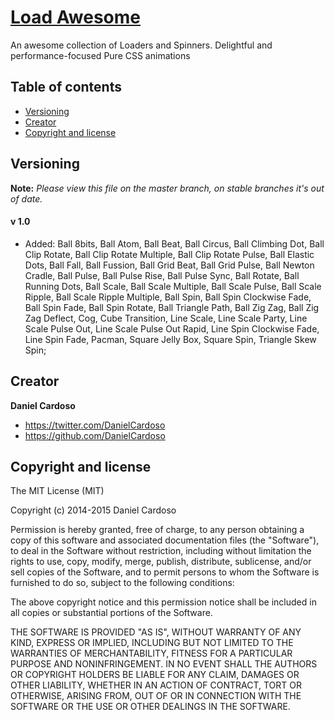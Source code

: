 # [Load Awesome](http://github.danielcardoso.net/load-awesome/)

An awesome collection of Loaders and Spinners. Delightful and performance-focused Pure CSS animations


## Table of contents

- [Versioning](#versioning)
- [Creator](#creator)
- [Copyright and license](#copyright-and-license)


## Versioning

**Note:** _Please view this file on the master branch, on stable branches it's out of date._

#### v 1.0
* Added: Ball 8bits, Ball Atom, Ball Beat, Ball Circus, Ball Climbing Dot, Ball Clip Rotate, Ball Clip Rotate Multiple, Ball Clip Rotate Pulse, Ball Elastic Dots, Ball Fall, Ball Fussion, Ball Grid Beat, Ball Grid Pulse, Ball Newton Cradle, Ball Pulse, Ball Pulse Rise, Ball Pulse Sync, Ball Rotate, Ball Running Dots, Ball Scale, Ball Scale Multiple, Ball Scale Pulse, Ball Scale Ripple, Ball Scale Ripple Multiple, Ball Spin, Ball Spin Clockwise Fade, Ball Spin Fade, Ball Spin Rotate, Ball Triangle Path, Ball Zig Zag, Ball Zig Zag Deflect, Cog, Cube Transition, Line Scale, Line Scale Party, Line Scale Pulse Out, Line Scale Pulse Out Rapid, Line Spin Clockwise Fade, Line Spin Fade, Pacman, Square Jelly Box, Square Spin, Triangle Skew Spin;


## Creator

**Daniel Cardoso**

- <https://twitter.com/DanielCardoso>
- <https://github.com/DanielCardoso>


## Copyright and license

The MIT License (MIT)

Copyright (c) 2014-2015 Daniel Cardoso

Permission is hereby granted, free of charge, to any person obtaining a copy of
this software and associated documentation files (the "Software"), to deal in
the Software without restriction, including without limitation the rights to
use, copy, modify, merge, publish, distribute, sublicense, and/or sell copies of
the Software, and to permit persons to whom the Software is furnished to do so,
subject to the following conditions:

The above copyright notice and this permission notice shall be included in all
copies or substantial portions of the Software.

THE SOFTWARE IS PROVIDED "AS IS", WITHOUT WARRANTY OF ANY KIND, EXPRESS OR
IMPLIED, INCLUDING BUT NOT LIMITED TO THE WARRANTIES OF MERCHANTABILITY, FITNESS
FOR A PARTICULAR PURPOSE AND NONINFRINGEMENT. IN NO EVENT SHALL THE AUTHORS OR
COPYRIGHT HOLDERS BE LIABLE FOR ANY CLAIM, DAMAGES OR OTHER LIABILITY, WHETHER
IN AN ACTION OF CONTRACT, TORT OR OTHERWISE, ARISING FROM, OUT OF OR IN
CONNECTION WITH THE SOFTWARE OR THE USE OR OTHER DEALINGS IN THE SOFTWARE.
